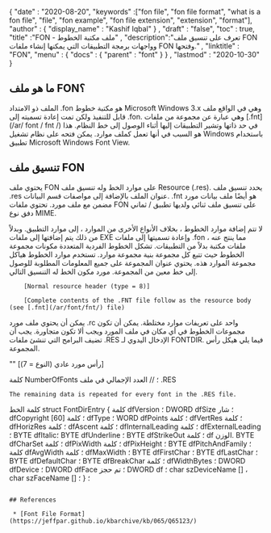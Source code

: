{
  "date" : "2020-08-20",
  "keywords" :["fon file", "fon file format", "what is a fon file", "file", "fon example", "fon file extension", "extension", "format"],
  "author" : {
    "display_name" : "Kashif Iqbal"
} ,
  "draft" : "false",
  "toc" : true,
  "title" :"FON - ملف مكتبة الخطوط" ,
  "description":"تعرف على تنسيق ملف FON وواجهات برمجة التطبيقات التي يمكنها إنشاء ملفات FON وفتحها." ,
  "linktitle" : "FON",
  "menu" : {
    "docs" : {
      "parent" : "font"
}
} ,
  "lastmod" : "2020-10-30"
}

## ما هو ملف FON؟

الملف ذو الامتداد .fon هو مكتبة خطوط Microsoft Windows 3.x وهي في الواقع ملف قابل للتنفيذ ولكن تمت إعادة تسميته إلى .fon. وهي عبارة عن مجموعة من ملفات [.fnt](/ar/ font / fnt /) في حد ذاتها وتشير التطبيقات إليها أثناء الوصول إلى خط النظام. هذا هو السبب في أنها تعمل كملف موارد. يمكن فتحه على نظام تشغيل Windows باستخدام تطبيق Microsoft Windows Font View.

## تنسيق ملف FON

يحتوي ملف FON على موارد الخط وله تنسيق ملف Resource (.res). يحدد تنسيق ملف .res عنوان الملف بالإضافة إلى مواصفات قسم البيانات. .fnt هو أيضًا ملف بيانات مورد مضمن مع ملف مورد. تحتوي ملفات FON على تنسيق ملف ثنائي ولديها تطبيق / ثماني دفق نوع MIME.

لا تتم إضافة موارد الخطوط ، بخلاف الأنواع الأخرى من الموارد ، إلى موارد التطبيق. وبدلاً من ذلك يتم إضافتها إلى ملفات EXE وإعادة تسميتها إلى ملفات .fon ، مما ينتج عنه ملفات مكتبة بدلاً من التطبيقات. تشكل الخطوط الفردية المتعددة مكونات مجموعة الخطوط حيث تتبع كل مجموعة بنية مجموعة موارد. تستخدم موارد الخطوط هياكل مجموعة الموارد هذه. يحتوي عنوان المجموعة على جميع المعلومات المطلوبة للوصول إلى خط معين من المجموعة. مورد مكون الخط له التنسيق التالي.
```
    [Normal resource header (type = 8)]

    [Complete contents of the .FNT file follow as the resource body (see [.fnt](/ar/font/fnt/) file)
```
يمكن أن يحتوي ملف مورد .rc واحد على تعريفات موارد مختلطة. يمكن أن تكون مجموعات الخطوط في أي مكان في ملف المورد ويجب ألا تكون متجاورة. يجب أن تضيف البرامج التي تنشئ ملفات .RES الإدخال اليدوي لـ FONTDIR. فيما يلي هيكل رأس المجموعة.

""
[رأس مورد عادي (النوع = 7)]

كلمة NumberOfFonts ؛ // العدد الإجمالي في ملف .RES
```     
The remaining data is repeated for every font in the .RES file.

```
كلمة الخط
struct FontDirEntry {
كلمة dfVersion ؛
DWORD dfSize ؛
شار dfCopyright [60] ؛
كلمة dfType ؛
WORD dfPoints ؛
كلمة dfVertRes ؛
كلمة dfHorizRes ؛
كلمة dfAscent ؛
كلمة dfInternalLeading ؛
كلمة dfExternalLeading ؛
BYTE dfItalic؛
BYTE dfUnderline ؛
BYTE dfStrikeOut ؛
كلمة df الوزن.
BYTE dfCharSet ؛
كلمة dfPixWidth ؛
كلمة dfPixHeight ؛
BYTE dfPitchAndFamily ؛
كلمة dfAvgWidth ؛
كلمة dfMaxWidth ؛
BYTE dfFirstChar ؛
BYTE dfLastChar ؛
BYTE dfDefaultChar ؛
BYTE dfBreakChar ؛
كلمة dfWidthBytes ؛
DWORD dfDevice ؛
DWORD dfFace ؛
تم حجز DWORD df ؛
char szDeviceName [] ،
char szFaceName [] ؛
} ؛
```

## References

 * [Font File Format](https://jeffpar.github.io/kbarchive/kb/065/Q65123/)

